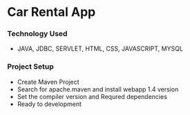 <h1>Car Rental App</h1>
<div><h3>Technology Used</h3></div>
<p style="background-color: red;">
  <ul>
    <li>JAVA, JDBC, SERVLET, HTML, CSS, JAVASCRIPT, MYSQL</li>
  </ul>
</p>

<div>
  <h3>Project Setup</h3>
  <ul>
    <li>Create Maven Project </li>
    <li>Search for apache.maven and install webapp 1.4 version</li>
    <li>Set the compiler version and Requred dependencies</li>
    <li>Ready to development</li>
  </ul>
</div>

